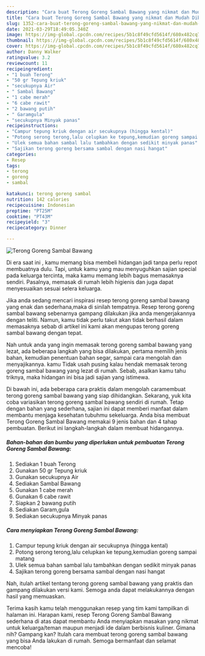 ```yaml
---
description: "Cara buat Terong Goreng Sambal Bawang yang nikmat dan Mudah Dibuat"
title: "Cara buat Terong Goreng Sambal Bawang yang nikmat dan Mudah Dibuat"
slug: 1352-cara-buat-terong-goreng-sambal-bawang-yang-nikmat-dan-mudah-dibuat
date: 2021-03-29T18:49:05.340Z
image: https://img-global.cpcdn.com/recipes/5b1c8f49cfd5614f/680x482cq70/terong-goreng-sambal-bawang-foto-resep-utama.jpg
thumbnail: https://img-global.cpcdn.com/recipes/5b1c8f49cfd5614f/680x482cq70/terong-goreng-sambal-bawang-foto-resep-utama.jpg
cover: https://img-global.cpcdn.com/recipes/5b1c8f49cfd5614f/680x482cq70/terong-goreng-sambal-bawang-foto-resep-utama.jpg
author: Danny Walker
ratingvalue: 3.2
reviewcount: 11
recipeingredient:
- "1 buah Terong"
- "50 gr Tepung kriuk"
- "secukupnya Air"
- " Sambal Bawang"
- "1 cabe merah"
- "6 cabe rawit"
- "2 bawang putih"
- " Garamgula"
- "secukupnya Minyak panas"
recipeinstructions:
- "Campur tepung kriuk dengan air secukupnya (hingga kental)"
- "Potong serong terong,lalu celupkan ke tepung,kemudian goreng sampai matang"
- "Ulek semua bahan sambal lalu tambahkan dengan sedikit minyak panas"
- "Sajikan terong goreng bersama sambal dengan nasi hangat"
categories:
- Resep
tags:
- terong
- goreng
- sambal

katakunci: terong goreng sambal 
nutrition: 142 calories
recipecuisine: Indonesian
preptime: "PT25M"
cooktime: "PT43M"
recipeyield: "3"
recipecategory: Dinner

---
```



![Terong Goreng Sambal Bawang](https://img-global.cpcdn.com/recipes/5b1c8f49cfd5614f/680x482cq70/terong-goreng-sambal-bawang-foto-resep-utama.jpg)

Di era  saat ini , kamu memang bisa membeli hidangan jadi tanpa perlu repot membuatnya dulu. Tapi, untuk kamu yang mau menyuguhkan sajian special pada keluarga tercinta, maka kamu memang lebih bagus memasaknya sendiri. Pasalnya, memasak di rumah lebih higienis dan juga dapat menyesuaikan sesuai selera keluarga.

Jika anda sedang mencari inspirasi resep terong goreng sambal bawang yang enak dan sederhana,maka di sinilah tempatnya. Resep terong goreng sambal bawang  sebenarnya gampang dilakukan jika anda mengerjakannya dengan teliti. Namun, kamu tidak perlu takut akan tidak berhasil dalam memasaknya 
sebab di artikel ini kami akan mengupas terong goreng sambal bawang dengan tepat.  



Nah untuk anda yang ingin memasak terong goreng sambal bawang yang lezat, ada beberapa langkah yang bisa dilakukan, pertama memilih jenis bahan, kemudian penentuan bahan segar, sampai cara mengolah dan menyajikannya. kamu Tidak usah pusing kalau hendak memasak terong goreng sambal bawang yang lezat di rumah. Sebab, asalkan kamu  tahu triknya, maka hidangan ini bisa jadi sajian yang istimewa.

Di bawah ini, ada beberapa cara praktis  dalam mengolah caramembuat terong goreng sambal bawang yang siap dihidangkan. Sekarang, yuk kita coba variasikan terong goreng sambal bawang sendiri di rumah. Tetap dengan bahan yang sederhana, sajian ini dapat memberi manfaat dalam membantu menjaga kesehatan tubuhmu sekeluarga. Anda bisa membuat Terong Goreng Sambal Bawang memakai 9 jenis bahan dan 4 tahap pembuatan. Berikut ini langkah-langkah dalam membuat hidangannya.

<!--inarticleads1-->

##### Bahan-bahan dan bumbu yang diperlukan untuk pembuatan Terong Goreng Sambal Bawang:

1. Sediakan 1 buah Terong
1. Gunakan 50 gr Tepung kriuk
1. Gunakan secukupnya Air
1. Sediakan  Sambal Bawang
1. Gunakan 1 cabe merah
1. Gunakan 6 cabe rawit
1. Siapkan 2 bawang putih
1. Sediakan  Garam,gula
1. Sediakan secukupnya Minyak panas




<!--inarticleads2-->

##### Cara menyiapkan Terong Goreng Sambal Bawang:

1. Campur tepung kriuk dengan air secukupnya (hingga kental)
1. Potong serong terong,lalu celupkan ke tepung,kemudian goreng sampai matang
1. Ulek semua bahan sambal lalu tambahkan dengan sedikit minyak panas
1. Sajikan terong goreng bersama sambal dengan nasi hangat




Nah, itulah artikel tentang  terong goreng sambal bawang  yang praktis dan gampang dilakukan versi kami. Semoga anda dapat melakukannya dengan hasil yang memuaskan. 

Terima kasih kamu telah menggunakan resep yang tim kami tampilkan di halaman ini. Harapan kami, resep  Terong Goreng Sambal Bawang sederhana di atas dapat membantu Anda menyiapkan masakan yang nikmat untuk keluarga/teman maupun menjadi ide dalam berbisnis kuliner. Gimana nih? Gampang kan? Itulah cara membuat terong goreng sambal bawang yang bisa Anda lakukan di rumah. Semoga bermanfaat dan selamat mencoba!

